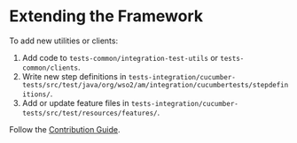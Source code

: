 # Extending the Framework

To add new utilities or clients:

1. Add code to `tests-common/integration-test-utils` or `tests-common/clients`.
2. Write new step definitions in `tests-integration/cucumber-tests/src/test/java/org/wso2/am/integration/cucumbertests/stepdefinitions/`.
3. Add or update feature files in `tests-integration/cucumber-tests/src/test/resources/features/`.

Follow the [Contribution Guide](contributing.md).